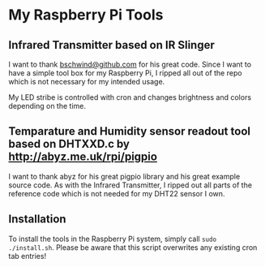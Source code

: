 My Raspberry Pi Tools
=====================

Infrared Transmitter based on IR Slinger
----------------------------------------

I want to thank bschwind@github.com for his great code. Since I want to have a simple tool
box for my Raspberry Pi, I ripped all out of the repo which is not necessary for my intended usage.

My LED stribe is controlled with cron and changes brightness and colors depending on the time.


Temparature and Humidity sensor readout tool based on DHTXXD.c by http://abyz.me.uk/rpi/pigpio
----------------------------------------------------------------------------------------------

I want to thank abyz for his great pigpio library and his great example source code. As with
the Infrared Transmitter, I ripped out all parts of the reference code which is not needed for
my DHT22 sensor I own.


Installation
------------

To install the tools in the Raspberry Pi system, simply call `sudo ./install.sh`. Please be
aware that this script overwrites any existing cron tab entries!
